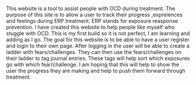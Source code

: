 
This website is a tool to assist people with OCD during treatment. The purpose of this site is to allow a user to track their progress ,expreiences and feelings during ERP treatment. ERP stands for exposure reasponse prevention. I have created this website to help people like myself who stuggle with OCD. This is my first build so it is not perfect, I am learning and adding as I go. 
The goal for this website is to be able to have a user register and login to their own page. After logging in the user will be able to create a ladder with fears/challenges. They can then use the fears/challenges on their ladder to tag journal entries. These tags will help sort which exposures go with which fear/challenge. I am hoping that this will help to show the user the progress they are making and help to push them forward through treatment.
